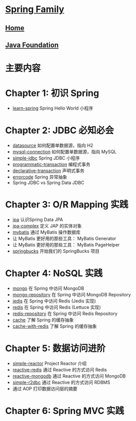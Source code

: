 # [Spring Family](https://du-feng.github.io/SpringFamily)
## [Home](https://du-feng.github.io/)
## [Java Foundation](https://du-feng.github.io/LearnJava)

# 主要内容

# Chapter 1: 初识 Spring
* [learn-spring](https://du-feng.github.io/SpringFamily/learn-spring) Spring Hello World 小程序
# Chapter 2: JDBC 必知必会
- [datasource](https://du-feng.github.io/SpringFamily/datasource) 如何配置单数据源，指向 H2
- [mysql-connection](https://du-feng.github.io/SpringFamily/mysql-connection) 如何配置单数据源，指向 MySQL
- [simple-jdbc](https://du-feng.github.io/SpringFamily/simple-jdbc) Spring JDBC 小程序
- [programmatic-transaction](https://du-feng.github.io/SpringFamily/programmatic-transaction) 编程式事务
- [declarative-transaction](https://du-feng.github.io/SpringFamily/declarative-transaction) 声明式事务
- [errorcode](https://du-feng.github.io/SpringFamily/errorcode) Spring 异常抽象
- Spring JDBC vs Spring Data JDBC

# Chapter 3: O/R Mapping 实践
- [jpa](https://du-feng.github.io/SpringFamily/jpa) 认识Spring Data JPA
- [jpa-complex](https://du-feng.github.io/SpringFamily/jpa-complex) 定义 JAP 的实体对象
- [mybatis](https://du-feng.github.io/SpringFamily/jpa-complex) 通过 MyBatis 操作数据库
- 让 MyBatis 更好用的那些工具： MyBatis Generator
- 让 MyBatis 更好用的那些工具： MyBatis PageHelper
- [springbucks](https://du-feng.github.io/SpringFamily/springbucks) 开始我们的 SpringBucks 项目

# Chapter 4: NoSQL 实践
- [mongo](https://du-feng.github.io/SpringFamily/mongo) 在 Spring 中访问 MongoDB
- [mongo-repository](https://du-feng.github.io/SpringFamily/mongo-repository) 在 Spring 中访问 MongoDB Repository
- [jedis](https://du-feng.github.io/SpringFamily/jedis) 在 Spring 中访问 Redis (Jedis 实现)
- [redis](https://du-feng.github.io/SpringFamily/redis) 在 Spring 中访问 Redis (Lettuce 实现)
- [redis-repository](https://du-feng.github.io/SpringFamily/redis-repository) 在 Spring 中访问 Redis Repository
- [cache](https://du-feng.github.io/SpringFamily/cache) 了解 Spring 的缓存抽象
- [cache-with-redis](https://du-feng.github.io/SpringFamily/cache-with-redis) 了解 Spring 的缓存抽象

# Chapter 5: 数据访问进阶
- [simple-reactor](https://du-feng.github.io/SpringFamily/simple-reactor) Project Reactor 介绍
- [reactive-redis](https://du-feng.github.io/SpringFamily/reactive-redis) 通过 Reactive 的方式访问 Redis
- [reactive-mongodb](https://du-feng.github.io/SpringFamily/reactive-mongodb) 通过 Reactive 的方式访问 MongoDB
- [simple-r2dbc](https://du-feng.github.io/SpringFamily/simple-r2dbc) 通过 Reactive 的方式访问 RDBMS
- 通过 AOP 打印数据访问层的摘要

# Chapter 6: Spring MVC 实践

